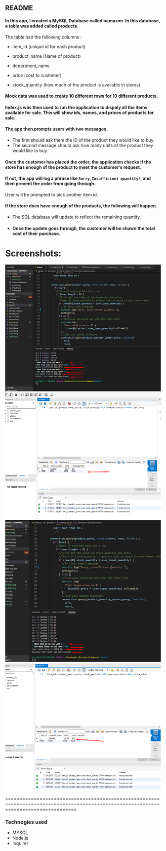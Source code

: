 ## README

#### In this app, I created a MySQL Database called **bamazon**. In this database, a table was added called **products**.

The table had the following columns :

- item_id (unique id for each product)

- product_name (Name of product)

- department_name

- price (cost to customer)

- stock_quantity (how much of the product is available in stores)

#### Mock data was used to create 10 different rows for 10 different products.

#### Index.js was then used to run the application to dispaly all the items available for sale. This will show ids, names, and prices of products for sale.

#### The app then prompts users with two messages.

- The first should ask them the ID of the product they would like to buy.
- The second message should ask how many units of the product they would like to buy.

#### Once the customer has placed the order, the application checks if the store has enough of the product to meet the customer's request.

#### If not, the app will log a phrase like `Sorry,Insufficient quantity!`, and then prevent the order from going through.

User will be prompted to pick another item id.

#### If the store does have enough of the products, the following will happen.

- The SQL database will update to reflect the remaining quantity.
- #### Once the update goes through, the customer will be shown the total cost of their purchase.

# Screenshots:

![screenshot of items and user prompts](./Screenshot1.png)
![Screenshot showing sql editor inventory update](./Screenshot2.png)
![screenshot showing another user transaction](./Screenshot3.png)
![screenshot showing inventory update again on product](./Screenshot4.png)

=====================================================================================================================================

### Technogies used

- MYSQL
- Node.js
- Inquirer
